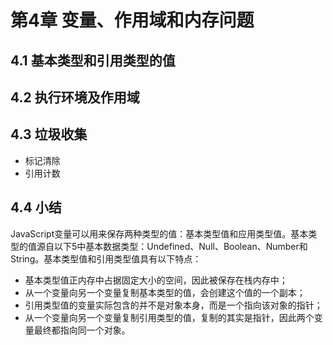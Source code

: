 # 第4章 变量、作用域和内存问题
## 4.1 基本类型和引用类型的值

## 4.2 执行环境及作用域
## 4.3 垃圾收集
- 标记清除
- 引用计数

## 4.4 小结

JavaScript变量可以用来保存两种类型的值：基本类型值和应用类型值。基本类型的值源自以下5中基本数据类型：Undefined、Null、Boolean、Number和String。基本类型值和引用类型值具有以下特点：
- 基本类型值正内存中占据固定大小的空间，因此被保存在栈内存中；
- 从一个变量向另一个变量复制基本类型的值，会创建这个值的一个副本；
- 引用类型值的变量实际包含的并不是对象本身，而是一个指向该对象的指针；
- 从一个变量向另一个变量复制引用类型的值，复制的其实是指针，因此两个变量最终都指向同一个对象。